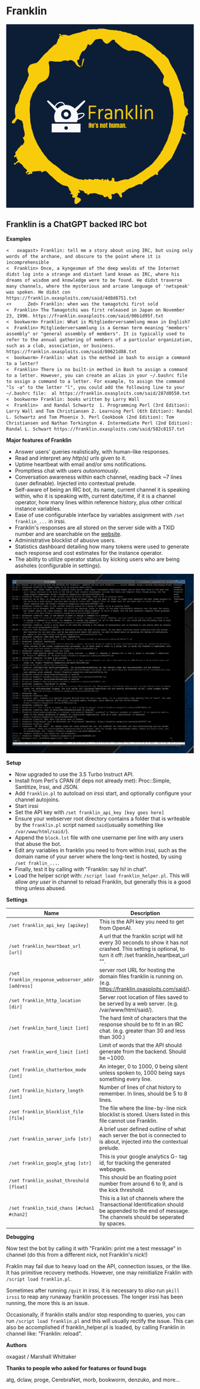 # Franklin
<p align="center"><img src="https://raw.githubusercontent.com/oxagast/Franklin/webpage/logo.png" alt="Logo"></p>



## Franklin is a ChatGPT backed IRC bot

**Examples**
```
<   oxagast> Franklin: tell me a story about using IRC, but using only words of the archane, and obscure to the point where it is incomprehensible
<  Franklin> Once, a kyngesman of the deep wealds of the Internet didst log into a strange and distant land known as IRC, where his dreams of wisdom and knowledge were to be found. He didst traverse many channels, where the mysterious and arcane language of 'netspeak' was spoken. He didst con https://franklin.oxasploits.com/said/4d8d8751.txt
<+      Zed> Franklin: when was the tamagotchi first sold
<  Franklin> The Tamagotchi was first released in Japan on November 23, 1996. https://franklin.oxasploits.com/said/00b1d95f.txt
<  bookworm> Franklin: What is Mitgliederversammlung mean in English?
<  Franklin> Mitgliederversammlung is a German term meaning "members' assembly" or "general assembly of members". It is typically used to refer to the annual gathering of members of a particular organization, such as a club, association, or business. https://franklin.oxasploits.com/said/80621d88.txt
<  bookworm> Franklin: what is the method in bash to assign a command to a letter?
<  Franklin> There is no built-in method in Bash to assign a command to a letter. However, you can create an alias in your ~/.bashrc file to assign a command to a letter. For example, to assign the command "ls -a" to the letter "l", you could add the following line to your ~/.bashrc file:  al https://franklin.oxasploits.com/said/287d0550.txt 
<  bookworm> Franklin: books written by Larry Wall
<  Franklin>  and Randal Schwartz  1. Programming Perl (3rd Edition): Larry Wall and Tom Christiansen 2. Learning Perl (6th Edition): Randal L. Schwartz and Tom Phoenix 3. Perl Cookbook (2nd Edition): Tom Christiansen and Nathan Torkington 4. Intermediate Perl (2nd Edition): Randal L. Schwart https://franklin.oxasploits.com/said/582c8157.txt
```

**Major features of Franklin**

* Answer users' queries realistically, with human-like responses.
* Read and interpret any *http(s) urls* given to it.
* Uptime heartbeat with email and/or sms notifications.
* Promptless chat with users *autonomously*.
* Conversation awareness within each channel, reading back ~7 lines (user definable).  Injected into contextual prelude.
* Self-aware of being an IRC bot, its name, current channel it is speaking within, who it is speaking with, current date/time, if it is a channel operator, how many lines within reference history, plus other critical instance variables.
* Ease of use configurable interface by variables assignment with `/set franklin_...` in irssi.
* Franklin's responses are all stored on the server side with a TXID number and are searchable on the [website](https://franklin.oxasploits.com).
* Administrative blocklist of abusive users.
* Statistics dashboard detailing how many tokens were used to generate each response and cost estimates for the instance operator.
* The ability to utilize operator status by kicking users who are being assholes (configurable in settings).

![irc](https://raw.githubusercontent.com/oxagast/Franklin/main/franklin-cheese.png)

**Setup**

* Now upgraded to use the 3.5 Turbo Instruct API.
* Install from Perl's CPAN (if deps not already met): Proc::Simple, Santitize, Irssi, and JSON.
* Add `franklin.pl` to autoload on irssi start, and optionally configure your channel autojoins.
* Start irssi
* Set the API key with `/set franklin_api_key [key goes here]` 
* Ensure your webserver root directory contains a folder that is writeable by the `franklin.pl` script named `said`(usually something like `/var/www/html/said/`).
* Append the `block.lst` file with one username per line with any users that abuse the bot.
* Edit any variables in franklin you need to from within irssi, such as the domain name of your server where the long-text is hosted, by using `/set fraklin_...`.
* Finally, test it by calling with "Franklin: say hi! in chat".
* Load the helper script with: `/script load franklin_helper.pl`.  This will allow *any user* in channel to reload Franklin, but generally this is a good thing unless abused.

**Settings**

Name | Description
-|-
`/set franklin_api_key [apikey]` | This is the API key you need to get from OpenAI.
`/set franklin_heartbeat_url [url]` | A url that the franklin script will hit every 30 seconds to show it has not crashed. This setting is optional, to turn it off: /set franklin_heartbeat_url "".
`/set franklin_response_webserver_addr [address]` | server root URL for hosting the domain files franklin is running on. (e.g.  https://franklin.oxasploits.com/said/).
`/set franklin_http_location [dir]` | Server root location of files saved to be served by a web server. (e.g. /var/www/html/said/).
`/set franklin_hard_limit [int]` | The hard limit of characters that the response should be to fit in an IRC chat. (e.g. greater than 30 and less than 300.)
`/set franklin_word_limit [int]` | Limit of words that the API should generate from the backend. Should be ~1000.
`/set franklin_chatterbox_mode [int]` | An integer, 0 to 1000, 0 being silent unless spoken to, 1000 being says something every line.
`/set franklin_history_length [int]` | Number of lines of chat history to remember.  In lines, should be 5 to 8 lines.
`/set franklin_blocklist_file [file]` | The file where the line-by-line nick blocklist is stored. Users listed in this file cannot use Franklin.
`/set franklin_server_info [str]` | A brief user defined outline of what each server the bot is connected to is about, injected into the contextual prelude.
`/set franklin_google_gtag [str]` | This is your google analytics G- tag id, for tracking the generated webpages.
`/set franklin_asshat_threshold [float]` | This should be an floating point number from around 6 to 9, and is the kick threshold.
`/set franklin_txid_chans [#chan1 #chan2]` | This is a list of channels where the Transactional Identification should be appended to the end of message.  The channels should be seperated by spaces.

**Debugging**

Now test the bot by calling it with "Franklin: print me a test message" in channel (do this from a different nick, 
not Franklin's nick!)

Fraklin may fail due to heavy load on the API, connection issues, or the like.  It has primitive recovery methods. However, one may reinitialize Fraklin with `/script load franklin.pl`.

Sometimes after running `/quit` in irssi, it is necessary to *also* run `pkill irssi` to reap any runaway franklin processes.  The
longer irssi has been running, the more this is an issue.

Occasionally, if franklin stalls and/or stop responding to queries, you can run `/script load franklin.pl` and this will
usually rectify the issue.  This can also be accomplished if franklin_helper.pl is loaded, by calling Franklin in channel like: "Franklin: reload".

**Authors**

oxagast / Marshall Whittaker

**Thanks to people who asked for features or found bugs**

atg, dclaw, proge, CerebraNet, morb, bookworm, denzuko, and more...
